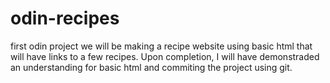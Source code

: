 # odin-recipes
first odin project 
we will be making a recipe website using basic html that will have links to a few recipes.
Upon completion, I will have demonstraded an understanding for basic html and commiting the project using git.